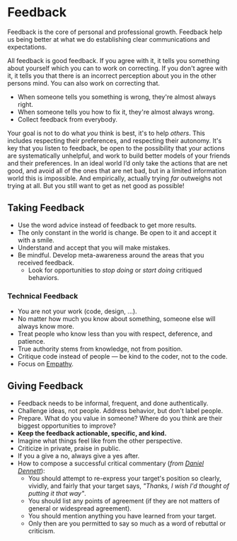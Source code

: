 # Feedback

Feedback is the core of personal and professional growth. Feedback help us being better at what we do establishing clear communications and expectations.

All feedback is good feedback. If you agree with it, it tells you something about yourself which you can to work on correcting. If you don't agree with it, it tells you that there is an incorrect perception about you in the other persons mind. You can also work on correcting that. 
- When someone tells you something is wrong, they're almost always right. 
- When someone tells you how to fix it, they're almost always wrong. 
- Collect feedback from everybody.

Your goal is not to do what _you_ think is best, it's to help _others_. This includes respecting their preferences, and respecting their autonomy. It's key that you listen to feedback, be open to the possibility that your actions are systematically unhelpful, and work to build better models of your friends and their preferences. In an ideal world I’d only take the actions that are net good, and avoid all of the ones that are net bad, but in a limited information world this is impossible. And empirically, actually trying _far_ outweighs not trying at all. But you still want to get as net good as possible!

## Taking Feedback

- Use the word advice instead of feedback to get more results.
- The only constant in the world is change. Be open to it and accept it with a smile.
- Understand and accept that you will make mistakes.
- Be mindful. Develop meta-awareness around the areas that you received feedback.
	- Look for opportunities to _stop doing_ or _start doing_ critiqued behaviors.

### Technical Feedback

- You are not your work (code, design, ...).
- No matter how much you know about something, someone else will always know more.
- Treat people who know less than you with respect, deference, and patience.
- True authority stems from knowledge, not from position.
- Critique code instead of people — be kind to the coder, not to the code.
- Focus on [Empathy](http://bravenewgeek.com/engineering-empathy/).

## Giving Feedback

- Feedback needs to be informal, frequent, and done authentically.
- Challenge ideas, not people. Address behavior, but don't label people.
- Prepare. What do you value in someone? Where do you think are their biggest opportunities to improve?
- **Keep the feedback actionable, specific, and kind.**
- Imagine what things feel like from the other perspective.
- Criticize in private, praise in public.
- If you a give a no, always give a yes after.
- How to compose a successful critical commentary (_from_ [_Daniel Dennett_](https://en.wikipedia.org/wiki/Daniel_Dennett)):
	- You should attempt to re-express your target's position so clearly, vividly, and fairly that your target says, _"Thanks, I wish I'd thought of putting it that way"_.
	- You should list any points of agreement (if they are not matters of general or widespread agreement).
	- You should mention anything you have learned from your target.
	- Only then are you permitted to say so much as a word of rebuttal or criticism.
